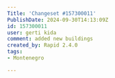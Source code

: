 ```yaml
---
Title: 'Changeset #157300011'
PublishDate: 2024-09-30T14:13:09Z
id: 157300011
user: gerti kida
comment: added new buildings
created_by: Rapid 2.4.0
tags:
- Montenegro

---
```

